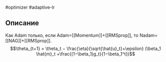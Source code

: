 #optimizer #adaptive-lr 
## Описание
Как Adam только, если Adam=[[Momentum]]+[[RMSprop]], то Nadam=[[NAG]]+[[RMSprop]].
$$\theta_{t+1} = \theta_t − \frac{\eta}{\sqrt{\hat{u}_t}+\epsilon}  (\beta_1 \hat{m}_t +\frac{(1−\beta_1)g_t}{1−\beta_1^t})$$